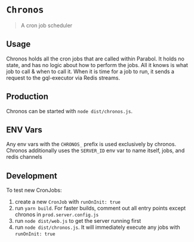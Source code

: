 # `Chronos`

> A cron job scheduler

## Usage

Chronos holds all the cron jobs that are called within Parabol.
It holds no state, and has no logic about how to perform the jobs.
All it knows is what job to call & when to call it.
When it is time for a job to run, it sends a request to the gql-executor via Redis streams.

## Production

Chronos can be started with `node dist/chronos.js`.

## ENV Vars

Any env vars with the `CHRONOS_` prefix is used exclusively by chronos.
Chronos additionally uses the `SERVER_ID` env var to name itself, jobs, and redis channels

## Development

To test new CronJobs:

1. create a new `CronJob` with `runOnInit: true`
2. run `yarn build`. For faster builds, comment out all entry points except chronos in `prod.server.config.js`
3. run `node dist/web.js` to get the server running first
4. run `node dist/chronos.js`. It will immediately execute any jobs with `runOnInit: true`
